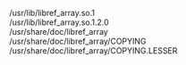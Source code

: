 /usr/lib/libref\_array.so.1  
/usr/lib/libref\_array.so.1.2.0  
/usr/share/doc/libref\_array  
/usr/share/doc/libref\_array/COPYING  
/usr/share/doc/libref\_array/COPYING.LESSER  
